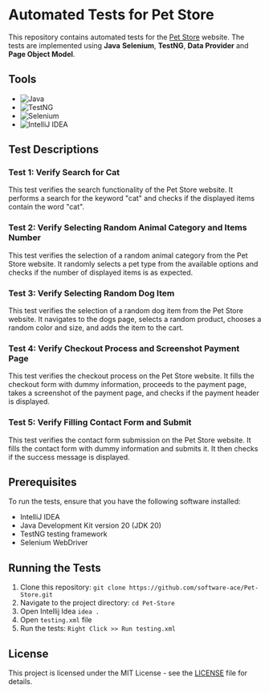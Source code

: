 # Automated Tests for Pet Store

This repository contains automated tests for the [Pet Store](https://ecom-pet-store.myshopify.com/) website. The tests are implemented using **Java** **Selenium**, **TestNG**, **Data Provider** and **Page Object Model**.

## Tools

- ![Java](https://img.shields.io/badge/Java-Programming%20Language-orange)
- ![TestNG](https://img.shields.io/badge/TestNG-Testing%20Framework-green)
- ![Selenium](https://img.shields.io/badge/Selenium-Web%20Automation%20Tool-blue)
- ![IntelliJ IDEA](https://img.shields.io/badge/IntelliJ%20IDEA-Integrated%20Development%20Environment-red)

## Test Descriptions

### Test 1: Verify Search for Cat

This test verifies the search functionality of the Pet Store website. It performs a search for the keyword "cat" and checks if the displayed items contain the word "cat".

### Test 2: Verify Selecting Random Animal Category and Items Number

This test verifies the selection of a random animal category from the Pet Store website. It randomly selects a pet type from the available options and checks if the number of displayed items is as expected.

### Test 3: Verify Selecting Random Dog Item

This test verifies the selection of a random dog item from the Pet Store website. It navigates to the dogs page, selects a random product, chooses a random color and size, and adds the item to the cart.

### Test 4: Verify Checkout Process and Screenshot Payment Page

This test verifies the checkout process on the Pet Store website. It fills the checkout form with dummy information, proceeds to the payment page, takes a screenshot of the payment page, and checks if the payment header is displayed.

### Test 5: Verify Filling Contact Form and Submit

This test verifies the contact form submission on the Pet Store website. It fills the contact form with dummy information and submits it. It then checks if the success message is displayed.

## Prerequisites

To run the tests, ensure that you have the following software installed:

- IntelliJ IDEA
- Java Development Kit version 20 (JDK 20)
- TestNG testing framework
- Selenium WebDriver

## Running the Tests

1. Clone this repository: `git clone https://github.com/software-ace/Pet-Store.git`
2. Navigate to the project directory: `cd Pet-Store`
3. Open Intellij Idea `idea .`
4. Open `testing.xml` file
5. Run the tests: `Right Click >> Run testing.xml`

## License

This project is licensed under the MIT License - see the [LICENSE](LICENSE) file for details.

